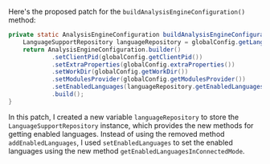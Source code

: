 Here's the proposed patch for the `buildAnalysisEngineConfiguration()` method:

```java
private static AnalysisEngineConfiguration buildAnalysisEngineConfiguration() {
    LanguageSupportRepository languageRepository = globalConfig.getLanguageSupportRepository();
    return AnalysisEngineConfiguration.builder()
            .setClientPid(globalConfig.getClientPid())
            .setExtraProperties(globalConfig.extraProperties())
            .setWorkDir(globalConfig.getWorkDir())
            .setModulesProvider(globalConfig.getModulesProvider())
            .setEnabledLanguages(languageRepository.getEnabledLanguagesInConnectedMode())
            .build();
}
```

In this patch, I created a new variable `languageRepository` to store the `LanguageSupportRepository` instance, which provides the new methods for getting enabled languages. Instead of using the removed method `addEnabledLanguages`, I used `setEnabledLanguages` to set the enabled languages using the new method `getEnabledLanguagesInConnectedMode`.